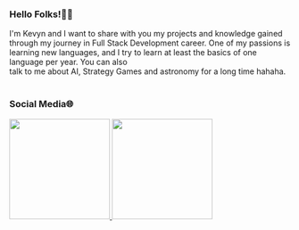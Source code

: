 ### Hello Folks!👋🏻

<quote>
I'm Kevyn and I want to share with you my projects and knowledge gained through my journey in Full Stack Development career.
One of my passions is learning new languages, and I try to learn at least the basics of one language per year. You can also <br>
talk to me about AI, Strategy Games and astronomy for a long time hahaha. </quote>
<br>
<br>

### Social Media🌐

<p align="left">
  <a href="https://instagram.com/dev-marsu"><i class="fab fa-instagram"></a>
  <a href="https://linkedin.com/in/kevynmarsu"><i class="fab fa-instagram"></a>
</p>


<a href="https://github.com/dev-marsu">
    <img height="180em" src="https://github-readme-stats.vercel.app/api?username=dev-marsu&show_icons=true&theme=omni" />
</a>

<a href="https://github.com/dev-marsu">
    <img height="180em" src="https://github-readme-stats.vercel.app/api/top-langs/?username=dev-marsu&layout=compact&theme=omni" />
</a>
